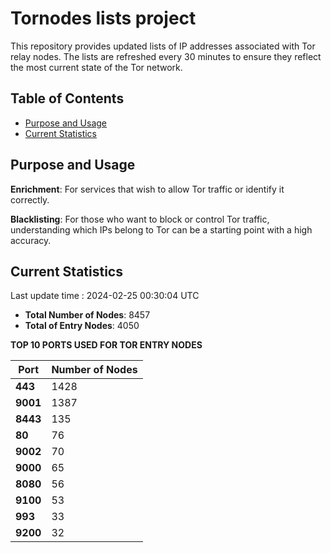 # Tornodes lists project

This repository provides updated lists of IP addresses associated with Tor relay nodes. The lists are refreshed every 30 minutes to ensure they reflect the most current state of the Tor network.

## Table of Contents

- [Purpose and Usage](#purpose-and-usage)
- [Current Statistics](#current-statistics)


## Purpose and Usage

**Enrichment**: For services that wish to allow Tor traffic or identify it correctly.

**Blacklisting**: For those who want to block or control Tor traffic, understanding which IPs belong to Tor can be a starting point with a high accuracy.

## Current Statistics

Last update time : 2024-02-25 00:30:04 UTC

- **Total Number of Nodes**: 8457
- **Total of Entry Nodes**: 4050

**TOP 10 PORTS USED FOR TOR ENTRY NODES**

| **Port** | **Number of Nodes** |
|------|-----------------|
| **443**   | 1428  |
| **9001**   | 1387  |
| **8443**   | 135  |
| **80**   | 76  |
| **9002**   | 70  |
| **9000**   | 65  |
| **8080**   | 56  |
| **9100**   | 53  |
| **993**   | 33  |
| **9200**   | 32  |

